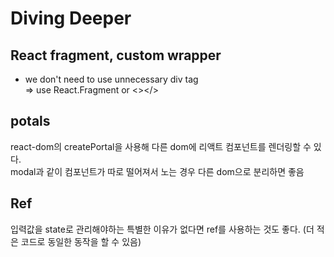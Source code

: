 # Diving Deeper

## React fragment, custom wrapper

- we don't need to use unnecessary div tag  
  => use React.Fragment or <></>

## potals

react-dom의 createPortal을 사용해 다른 dom에 리액트 컴포넌트를 렌더링할 수 있다.  
modal과 같이 컴포넌트가 따로 떨어져서 노는 경우 다른 dom으로 분리하면 좋음

## Ref

입력값을 state로 관리해야하는 특별한 이유가 없다면 ref를 사용하는 것도 좋다. (더 적은 코드로 동일한 동작을 할 수 있음)
